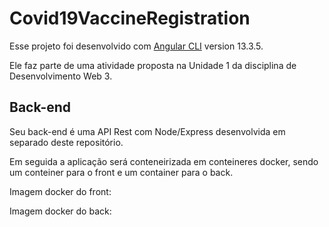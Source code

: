 # Covid19VaccineRegistration

Esse projeto foi desenvolvido com [Angular CLI](https://github.com/angular/angular-cli) version 13.3.5.

Ele faz parte de uma atividade proposta na Unidade 1 da disciplina de Desenvolvimento Web 3.

## Back-end
Seu back-end é uma API Rest com Node/Express desenvolvida em separado deste repositório.

Em seguida a aplicação será conteneirizada em conteineres docker, sendo um conteiner para o front e um container para o back.

Imagem docker do front:

Imagem docker do back: 
